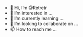 - 👋 Hi, I’m @Retretr
- 👀 I’m interested in ...
- 🌱 I’m currently learning ...
- 💞️ I’m looking to collaborate on ...
- 📫 How to reach me ...

<!---
Retretr/Retretr is a ✨ special ✨ repository because its `README.md` (this file) appears on your GitHub profile.
You can click the Preview link to take a look at your changes.
--->
